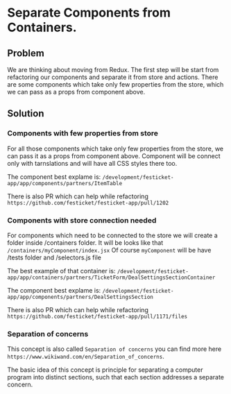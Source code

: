 # Separate Components from Containers.

## Problem

We are thinking about moving from Redux. The first step will be start from refactoring our components and separate it from store and actions. There are some components which take only few properties from the store, which we can pass as a props from component above.

## Solution

### Components with few properties from store

For all those components which take only few properties from the store, we can pass it as a props from component above.
Component will be connect only with tarnslations and will have all CSS styles there too.

The component best explame is: `/development/festicket-app/app/components/partners/ItemTable`

There is also PR which can help while refactoring `https://github.com/festicket/festicket-app/pull/1202`

### Components with store connection needed

For components which need to be connected to the store we will create a folder inside /containers folder.
It will be looks like that `/containers/myComponent/index.jsx`
Of course `myComponent` will be have /tests folder and /selectors.js file

The best example of that container is: `/development/festicket-app/app/containers/partners/TicketForm/DealSettingsSectionContainer`

The component best explame is: `/development/festicket-app/app/components/partners/DealSettingsSection`

There is also PR which can help while refactoring `https://github.com/festicket/festicket-app/pull/1171/files`

### Separation of concerns

This concept is also called `Separation of concerns` you can find more here `https://www.wikiwand.com/en/Separation_of_concerns`.

The basic idea of this concept is principle for separating a computer program into distinct sections, such that each section addresses a separate concern.
